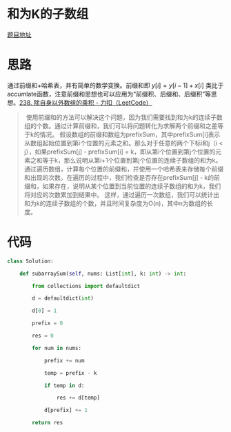 # 和为K的子数组

[题目地址](https://leetcode.cn/problems/subarray-sum-equals-k/)
# 思路
通过前缀和+哈希表，并有简单的数学变换。前缀和即 $y[i]=y[i-1]+x[i]$
类比于accumlate函数，注意前缀和思想也可以应用为“前缀积、后缀和、后缀积”等思想。[238. 除自身以外数组的乘积 - 力扣（LeetCode）](https://leetcode.cn/problems/product-of-array-except-self/description/?envType=study-plan-v2&envId=top-100-liked)
> 使用前缀和的方法可以解决这个问题，因为我们需要找到和为k的连续子数组的个数。通过计算前缀和，我们可以将问题转化为求解两个前缀和之差等于k的情况。
>假设数组的前缀和数组为prefixSum，其中prefixSum[i]表示从数组起始位置到第i个位置的元素之和。那么对于任意的两个下标i和j（i < j），如果prefixSum[j] - prefixSum[i] = k，即从第i个位置到第j个位置的元素之和等于k，那么说明从第i+1个位置到第j个位置的连续子数组的和为k。
通过遍历数组，计算每个位置的前缀和，并使用一个哈希表来存储每个前缀和出现的次数。在遍历的过程中，我们检查是否存在prefixSum[j] - k的前缀和，如果存在，说明从某个位置到当前位置的连续子数组的和为k，我们将对应的次数累加到结果中。
这样，通过遍历一次数组，我们可以统计出和为k的连续子数组的个数，并且时间复杂度为O(n)，其中n为数组的长度。
# 代码
```python
class Solution:

    def subarraySum(self, nums: List[int], k: int) -> int:

        from collections import defaultdict

        d = defaultdict(int)

        d[0] = 1

        prefix = 0

        res = 0

        for num in nums:

            prefix += num

            temp = prefix - k

            if temp in d:

                res += d[temp]

            d[prefix] += 1

        return res
```
